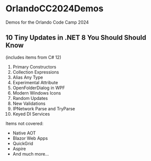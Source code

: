 # OrlandoCC2024Demos
Demos for the Orlando Code Camp 2024

## 10 Tiny Updates in .NET 8 You Should Should Know
(includes items from C# 12)
 1. Primary Constructors
 2. Collection Expressions
 3. Alias Any Type
 4. Experimental Attribute
 5. OpenFolderDialog in WPF
 6. Modern Windows Icons
 7. Random Updates
 8. New Validations
 9. IPNetwork Parse and TryParse
 10. Keyed DI Services

Items not covered:
 * Native AOT
 * Blazor Web Apps
 * QuickGrid
 * Aspire
 * And much more...